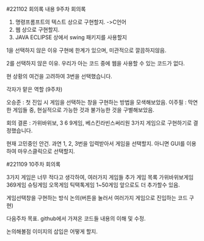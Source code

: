 #221102 회의록 내용
9주차 회의록

1. 명령프롬프트의 텍스트 상으로 구현할지. ->C언어
2. 웹 상으로 구현할지.
3. JAVA ECLIPSE 상에서 swing 패키지를 사용할지

1을 선택하지 않은 이유
구현에 한계가 있으며, 미관적으로 깔끔하지않음.

2를 선택하지 않은 이유.
우리가 아는 코드 중에 웹을 사용할 수 있는 코드가 없다.

현 상황의 여건을 고려하여 3번을 선택했습니다.

각자가 맡은 역할 (9주차)

오승준 : 첫 진입 시 게임을 선택하는 창을 구현하는 방법을 모색해보았음.
이주필 : 막연한 게임들 중, 현실적으로 가능한 것과 불가능한 것을 구별해보았음.

회의 결론 : 가위바위보, 3 6 9게임, 베스킨라빈스써리원
3가지 게임으로 구현하기로 결정했습니다.

현재 고민중인 안건.
과연 1, 2, 3번을 입력받아서 게임을 선택할지.
아니면 GUI를 이용하여 마우스클릭으로 선택할지.



#221109 10주차 회의록

3가지 게임은 너무 적다고 생각하여, 여러가지 게임들 추가
게임 목록
가위바위보게임
369게임 슈팅게임
오목게임 
틱택톡게임
1~50게임
앞으로도 더 추가할수 있음.

게임선택창을 구현하는 방식 논의(버튼을 눌러서 여러가지 게임으로 진입하는 코드 구현)

다음주차 목표.
github에서 가져온 코드들 내용의 이해 및 수정.

논의해볼점
이미지의 삽입은 어떻게 할지.
